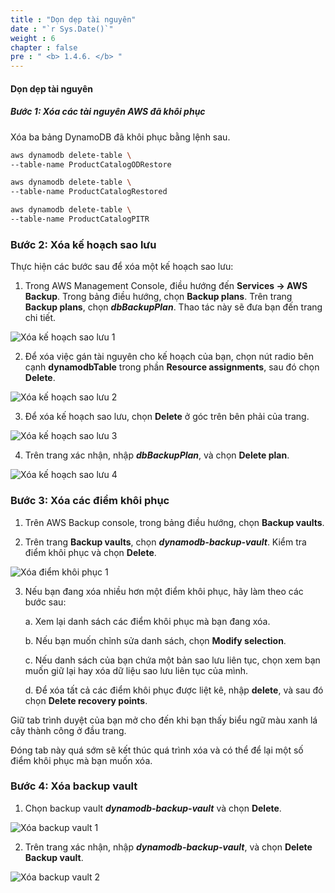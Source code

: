 ```yaml
---
title : "Dọn dẹp tài nguyên"
date : "`r Sys.Date()`"
weight : 6
chapter : false
pre : " <b> 1.4.6. </b> "
---
```


#### Dọn dẹp tài nguyên
##### Bước 1: Xóa các tài nguyên AWS đã khôi phục

Xóa ba bảng DynamoDB đã khôi phục bằng lệnh sau.

```bash
aws dynamodb delete-table \
--table-name ProductCatalogODRestore

aws dynamodb delete-table \
--table-name ProductCatalogRestored

aws dynamodb delete-table \
--table-name ProductCatalogPITR
```

### Bước 2: Xóa kế hoạch sao lưu

Thực hiện các bước sau để xóa một kế hoạch sao lưu:

1. Trong AWS Management Console, điều hướng đến **Services -> AWS Backup**. Trong bảng điều hướng, chọn **Backup plans**. Trên trang **Backup plans**, chọn **_dbBackupPlan_**. Thao tác này sẽ đưa bạn đến trang chi tiết.

![Xóa kế hoạch sao lưu 1](/images/1/1.4/1.4.6/1.png)

2. Để xóa việc gán tài nguyên cho kế hoạch của bạn, chọn nút radio bên cạnh **dynamodbTable** trong phần **Resource assignments**, sau đó chọn **Delete**.

![Xóa kế hoạch sao lưu 2](/images/1/1.4/1.4.6/2.png)

3. Để xóa kế hoạch sao lưu, chọn **Delete** ở góc trên bên phải của trang.

![Xóa kế hoạch sao lưu 3](/images/1/1.4/1.4.6/3.png)

4. Trên trang xác nhận, nhập **_dbBackupPlan_**, và chọn **Delete plan**.

![Xóa kế hoạch sao lưu 4](/images/1/1.4/1.4.6/4.png)

### Bước 3: Xóa các điểm khôi phục

1. Trên AWS Backup console, trong bảng điều hướng, chọn **Backup vaults**.

2. Trên trang **Backup vaults**, chọn **_dynamodb-backup-vault_**. Kiểm tra điểm khôi phục và chọn **Delete**.

![Xóa điểm khôi phục 1](/images/1/1.4/1.4.6/5.png)

3. Nếu bạn đang xóa nhiều hơn một điểm khôi phục, hãy làm theo các bước sau:
    
    a. Xem lại danh sách các điểm khôi phục mà bạn đang xóa.
    
    b. Nếu bạn muốn chỉnh sửa danh sách, chọn **Modify selection**.
    
    c. Nếu danh sách của bạn chứa một bản sao lưu liên tục, chọn xem bạn muốn giữ lại hay xóa dữ liệu sao lưu liên tục của mình.
    
    d. Để xóa tất cả các điểm khôi phục được liệt kê, nhập **delete**, và sau đó chọn **Delete recovery points**.
    
Giữ tab trình duyệt của bạn mở cho đến khi bạn thấy biểu ngữ màu xanh lá cây thành công ở đầu trang.

Đóng tab này quá sớm sẽ kết thúc quá trình xóa và có thể để lại một số điểm khôi phục mà bạn muốn xóa.

### Bước 4: Xóa backup vault

1. Chọn backup vault **_dynamodb-backup-vault_** và chọn **Delete**.

![Xóa backup vault 1](/images/1/1.4/1.4.6/6.png)

2. Trên trang xác nhận, nhập **_dynamodb-backup-vault_**, và chọn **Delete Backup vault**.

![Xóa backup vault 2](/images/1/1.4/1.4.6/7.png)